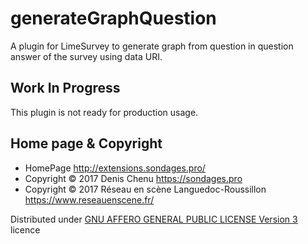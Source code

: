 generateGraphQuestion
=====================

A plugin for LimeSurvey to generate graph from question in question answer of the survey using data URI.

## Work In Progress

This plugin is not ready for production usage.

## Home page & Copyright
- HomePage <http://extensions.sondages.pro/>
- Copyright © 2017 Denis Chenu <https://sondages.pro>
- Copyright © 2017 Réseau en scène Languedoc-Roussillon <https://www.reseauenscene.fr/>

Distributed under [GNU AFFERO GENERAL PUBLIC LICENSE Version 3](http://www.gnu.org/licenses/agpl.txt) licence
